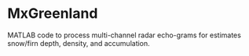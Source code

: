 # MxGreenland
MATLAB code to process multi-channel radar echo-grams for estimates snow/firn depth, density, and accumulation.
